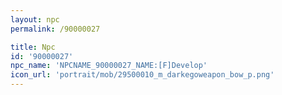 ```yaml
---
layout: npc
permalink: /90000027

title: Npc
id: '90000027'
npc_name: 'NPCNAME_90000027_NAME:[F]Develop'
icon_url: 'portrait/mob/29500010_m_darkegoweapon_bow_p.png'
---
```

